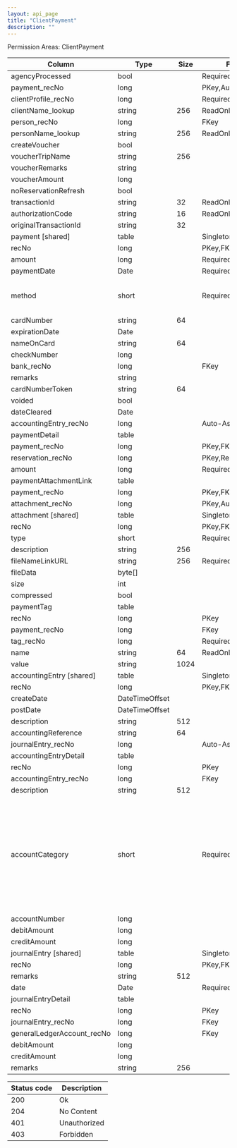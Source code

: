 ```yaml
---
layout: api_page
title: "ClientPayment"
description: ""
---
```




Permission Areas: ClientPayment

| Column | Type | Size | Flags | Table | Description |
| ------ | ---- | ---- | ----- | ----- | ----------- |
| agencyProcessed | bool |  | Required | clientPayment | 
| payment_recNo | long |  | PKey,Auto-Assign | clientPayment | 
| clientProfile_recNo | long |  | Required,FKey | clientPayment | 
| clientName_lookup | string | 256 | ReadOnly | clientPayment | 
| person_recNo | long |  | FKey | clientPayment | 
| personName_lookup | string | 256 | ReadOnly | clientPayment | 
| createVoucher | bool |  |  | clientPayment | 
| voucherTripName | string | 256 |  | clientPayment | 
| voucherRemarks | string |  |  | clientPayment | 
| voucherAmount | long |  |  | clientPayment | 
| noReservationRefresh | bool |  |  | clientPayment | 
| transactionId | string | 32 | ReadOnly | clientPayment | 
| authorizationCode | string | 16 | ReadOnly | clientPayment | 
| originalTransactionId | string | 32 |  | clientPayment | 
| payment  [shared] | table |  | Singleton | clientPayment | 
| recNo | long |  | PKey,FKey | payment | 
| amount | long |  | Required | payment | 
| paymentDate | Date |  | Required | payment | 
| method | short |  | Required | payment | None = 0, Cash = 1, Check = 2, EFT = 3, CreditCard = 4, Other = 99
| cardNumber | string | 64 |  | payment | 
| expirationDate | Date |  |  | payment | 
| nameOnCard | string | 64 |  | payment | 
| checkNumber | long |  |  | payment | 
| bank_recNo | long |  | FKey | payment | 
| remarks | string |  |  | payment | 
| cardNumberToken | string | 64 |  | payment | 
| voided | bool |  |  | payment | 
| dateCleared | Date |  |  | payment | 
| accountingEntry_recNo | long |  | Auto-Assign | payment | 
| paymentDetail  | table |  |  | payment | 
| payment_recNo | long |  | PKey,FKey | paymentDetail | 
| reservation_recNo | long |  | PKey,Required,FKey | paymentDetail | 
| amount | long |  | Required | paymentDetail | 
| paymentAttachmentLink  | table |  |  | payment | 
| payment_recNo | long |  | PKey,FKey | paymentAttachmentLink | 
| attachment_recNo | long |  | PKey,Auto-Assign | paymentAttachmentLink | 
| attachment  [shared] | table |  | Singleton | paymentAttachmentLink | 
| recNo | long |  | PKey,FKey | attachment | 
| type | short |  | Required | attachment | Link = 1, File = 2
| description | string | 256 |  | attachment | 
| fileNameLinkURL | string | 256 | Required | attachment | 
| fileData | byte[] |  |  | attachment | 
| size | int |  |  | attachment | 
| compressed | bool |  |  | attachment | 
| paymentTag  | table |  |  | payment | 
| recNo | long |  | PKey | paymentTag | 
| payment_recNo | long |  | FKey | paymentTag | 
| tag_recNo | long |  | Required,FKey | paymentTag | 
| name | string | 64 | ReadOnly | paymentTag | 
| value | string | 1024 |  | paymentTag | 
| accountingEntry  [shared] | table |  | Singleton | payment | 
| recNo | long |  | PKey,FKey | accountingEntry | 
| createDate | DateTimeOffset |  |  | accountingEntry | 
| postDate | DateTimeOffset |  |  | accountingEntry | 
| description | string | 512 |  | accountingEntry | 
| accountingReference | string | 64 |  | accountingEntry | 
| journalEntry_recNo | long |  | Auto-Assign | accountingEntry | 
| accountingEntryDetail  | table |  |  | accountingEntry | 
| recNo | long |  | PKey | accountingEntryDetail | 
| accountingEntry_recNo | long |  | FKey | accountingEntryDetail | 
| description | string | 512 |  | accountingEntryDetail | 
| accountCategory | short |  | Required | accountingEntryDetail | None = 0, ClientBalances = 1, SupplierBalances = 2, UndepositedFunds = 3, Undisbursedfunds = 4, CCProcessingBalances = 5, AgencyCCBalances = 6, BankAccount = 7, Sales = 8, CostOfSales = 9, CommissionIncome = 10, Other = 99
| accountNumber | long |  |  | accountingEntryDetail | 
| debitAmount | long |  |  | accountingEntryDetail | 
| creditAmount | long |  |  | accountingEntryDetail | 
| journalEntry  [shared] | table |  | Singleton | accountingEntry | 
| recNo | long |  | PKey,FKey | journalEntry | 
| remarks | string | 512 |  | journalEntry | 
| date | Date |  | Required | journalEntry | 
| journalEntryDetail  | table |  |  | journalEntry | 
| recNo | long |  | PKey | journalEntryDetail | 
| journalEntry_recNo | long |  | FKey | journalEntryDetail | 
| generalLedgerAccount_recNo | long |  | FKey | journalEntryDetail | 
| debitAmount | long |  |  | journalEntryDetail | 
| creditAmount | long |  |  | journalEntryDetail | 
| remarks | string | 256 |  | journalEntryDetail | 

| Status code | Description |
| ----------- | ----------- |
| 200 | Ok |
| 204 | No Content |
| 401 | Unauthorized |
| 403 | Forbidden |


